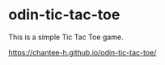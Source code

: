 # odin-tic-tac-toe

This is a simple Tic Tac Toe game.

https://chantee-h.github.io/odin-tic-tac-toe/
